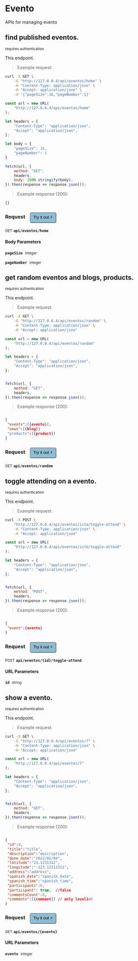 # Evento   

APIs for managing  evento

## find published eventos.

<small class="badge badge-darkred">requires authentication</small>

This endpoint.

> Example request:

```bash
curl -X GET \
    -G "http://127.0.0.4/api/eventos/home" \
    -H "Content-Type: application/json" \
    -H "Accept: application/json" \
    -d '{"pageSize":16,"pageNumber":1}'

```

```javascript
const url = new URL(
    "http://127.0.0.4/api/eventos/home"
);

let headers = {
    "Content-Type": "application/json",
    "Accept": "application/json",
};

let body = {
    "pageSize": 16,
    "pageNumber": 1
}

fetch(url, {
    method: "GET",
    headers,
    body: JSON.stringify(body),
}).then(response => response.json());
```


> Example response (200):

```json
{}
```
<div id="execution-results-GETapi-eventos-home" hidden>
    <blockquote>Received response<span id="execution-response-status-GETapi-eventos-home"></span>:</blockquote>
    <pre class="json"><code id="execution-response-content-GETapi-eventos-home"></code></pre>
</div>
<div id="execution-error-GETapi-eventos-home" hidden>
    <blockquote>Request failed with error:</blockquote>
    <pre><code id="execution-error-message-GETapi-eventos-home"></code></pre>
</div>
<form id="form-GETapi-eventos-home" data-method="GET" data-path="api/eventos/home" data-authed="1" data-hasfiles="0" data-headers='{"Content-Type":"application\/json","Accept":"application\/json"}' onsubmit="event.preventDefault(); executeTryOut('GETapi-eventos-home', this);">
<h3>
    Request&nbsp;&nbsp;&nbsp;
        <button type="button" style="background-color: #8fbcd4; padding: 5px 10px; border-radius: 5px; border-width: thin;" id="btn-tryout-GETapi-eventos-home" onclick="tryItOut('GETapi-eventos-home');">Try it out ⚡</button>
    <button type="button" style="background-color: #c97a7e; padding: 5px 10px; border-radius: 5px; border-width: thin;" id="btn-canceltryout-GETapi-eventos-home" onclick="cancelTryOut('GETapi-eventos-home');" hidden>Cancel</button>&nbsp;&nbsp;
    <button type="submit" style="background-color: #6ac174; padding: 5px 10px; border-radius: 5px; border-width: thin;" id="btn-executetryout-GETapi-eventos-home" hidden>Send Request 💥</button>
    </h3>
<p>
<small class="badge badge-green">GET</small>
 <b><code>api/eventos/home</code></b>
</p>
<p>
<label id="auth-GETapi-eventos-home" hidden>Authorization header: <b><code>Bearer </code></b><input type="text" name="Authorization" data-prefix="Bearer " data-endpoint="GETapi-eventos-home" data-component="header"></label>
</p>
<h4 class="fancy-heading-panel"><b>Body Parameters</b></h4>
<p>
<b><code>pageSize</code></b>&nbsp;&nbsp;<small>integer</small>  &nbsp;
<input type="number" name="pageSize" data-endpoint="GETapi-eventos-home" data-component="body" required  hidden>
<br>
</p>
<p>
<b><code>pageNumber</code></b>&nbsp;&nbsp;<small>integer</small>  &nbsp;
<input type="number" name="pageNumber" data-endpoint="GETapi-eventos-home" data-component="body" required  hidden>
<br>
</p>

</form>


## get random eventos and blogs, products.

<small class="badge badge-darkred">requires authentication</small>

This endpoint.

> Example request:

```bash
curl -X GET \
    -G "http://127.0.0.4/api/eventos/random" \
    -H "Content-Type: application/json" \
    -H "Accept: application/json"
```

```javascript
const url = new URL(
    "http://127.0.0.4/api/eventos/random"
);

let headers = {
    "Content-Type": "application/json",
    "Accept": "application/json",
};


fetch(url, {
    method: "GET",
    headers,
}).then(response => response.json());
```


> Example response (200):

```json

{
 "events":[{evento}],
 "news":[{blog}]
 "products":[{product}]
}
```
<div id="execution-results-GETapi-eventos-random" hidden>
    <blockquote>Received response<span id="execution-response-status-GETapi-eventos-random"></span>:</blockquote>
    <pre class="json"><code id="execution-response-content-GETapi-eventos-random"></code></pre>
</div>
<div id="execution-error-GETapi-eventos-random" hidden>
    <blockquote>Request failed with error:</blockquote>
    <pre><code id="execution-error-message-GETapi-eventos-random"></code></pre>
</div>
<form id="form-GETapi-eventos-random" data-method="GET" data-path="api/eventos/random" data-authed="1" data-hasfiles="0" data-headers='{"Content-Type":"application\/json","Accept":"application\/json"}' onsubmit="event.preventDefault(); executeTryOut('GETapi-eventos-random', this);">
<h3>
    Request&nbsp;&nbsp;&nbsp;
        <button type="button" style="background-color: #8fbcd4; padding: 5px 10px; border-radius: 5px; border-width: thin;" id="btn-tryout-GETapi-eventos-random" onclick="tryItOut('GETapi-eventos-random');">Try it out ⚡</button>
    <button type="button" style="background-color: #c97a7e; padding: 5px 10px; border-radius: 5px; border-width: thin;" id="btn-canceltryout-GETapi-eventos-random" onclick="cancelTryOut('GETapi-eventos-random');" hidden>Cancel</button>&nbsp;&nbsp;
    <button type="submit" style="background-color: #6ac174; padding: 5px 10px; border-radius: 5px; border-width: thin;" id="btn-executetryout-GETapi-eventos-random" hidden>Send Request 💥</button>
    </h3>
<p>
<small class="badge badge-green">GET</small>
 <b><code>api/eventos/random</code></b>
</p>
<p>
<label id="auth-GETapi-eventos-random" hidden>Authorization header: <b><code>Bearer </code></b><input type="text" name="Authorization" data-prefix="Bearer " data-endpoint="GETapi-eventos-random" data-component="header"></label>
</p>
</form>


## toggle attending on a evento.

<small class="badge badge-darkred">requires authentication</small>

This endpoint.

> Example request:

```bash
curl -X POST \
    "http://127.0.0.4/api/eventos/iste/toggle-attend" \
    -H "Content-Type: application/json" \
    -H "Accept: application/json"
```

```javascript
const url = new URL(
    "http://127.0.0.4/api/eventos/iste/toggle-attend"
);

let headers = {
    "Content-Type": "application/json",
    "Accept": "application/json",
};


fetch(url, {
    method: "POST",
    headers,
}).then(response => response.json());
```


> Example response (200):

```json

{
 "event":{evento}
}
```
<div id="execution-results-POSTapi-eventos--id--toggle-attend" hidden>
    <blockquote>Received response<span id="execution-response-status-POSTapi-eventos--id--toggle-attend"></span>:</blockquote>
    <pre class="json"><code id="execution-response-content-POSTapi-eventos--id--toggle-attend"></code></pre>
</div>
<div id="execution-error-POSTapi-eventos--id--toggle-attend" hidden>
    <blockquote>Request failed with error:</blockquote>
    <pre><code id="execution-error-message-POSTapi-eventos--id--toggle-attend"></code></pre>
</div>
<form id="form-POSTapi-eventos--id--toggle-attend" data-method="POST" data-path="api/eventos/{id}/toggle-attend" data-authed="1" data-hasfiles="0" data-headers='{"Content-Type":"application\/json","Accept":"application\/json"}' onsubmit="event.preventDefault(); executeTryOut('POSTapi-eventos--id--toggle-attend', this);">
<h3>
    Request&nbsp;&nbsp;&nbsp;
        <button type="button" style="background-color: #8fbcd4; padding: 5px 10px; border-radius: 5px; border-width: thin;" id="btn-tryout-POSTapi-eventos--id--toggle-attend" onclick="tryItOut('POSTapi-eventos--id--toggle-attend');">Try it out ⚡</button>
    <button type="button" style="background-color: #c97a7e; padding: 5px 10px; border-radius: 5px; border-width: thin;" id="btn-canceltryout-POSTapi-eventos--id--toggle-attend" onclick="cancelTryOut('POSTapi-eventos--id--toggle-attend');" hidden>Cancel</button>&nbsp;&nbsp;
    <button type="submit" style="background-color: #6ac174; padding: 5px 10px; border-radius: 5px; border-width: thin;" id="btn-executetryout-POSTapi-eventos--id--toggle-attend" hidden>Send Request 💥</button>
    </h3>
<p>
<small class="badge badge-black">POST</small>
 <b><code>api/eventos/{id}/toggle-attend</code></b>
</p>
<p>
<label id="auth-POSTapi-eventos--id--toggle-attend" hidden>Authorization header: <b><code>Bearer </code></b><input type="text" name="Authorization" data-prefix="Bearer " data-endpoint="POSTapi-eventos--id--toggle-attend" data-component="header"></label>
</p>
<h4 class="fancy-heading-panel"><b>URL Parameters</b></h4>
<p>
<b><code>id</code></b>&nbsp;&nbsp;<small>string</small>  &nbsp;
<input type="text" name="id" data-endpoint="POSTapi-eventos--id--toggle-attend" data-component="url" required  hidden>
<br>
</p>
</form>


## show a evento.

<small class="badge badge-darkred">requires authentication</small>

This endpoint.

> Example request:

```bash
curl -X GET \
    -G "http://127.0.0.4/api/eventos/7" \
    -H "Content-Type: application/json" \
    -H "Accept: application/json"
```

```javascript
const url = new URL(
    "http://127.0.0.4/api/eventos/7"
);

let headers = {
    "Content-Type": "application/json",
    "Accept": "application/json",
};


fetch(url, {
    method: "GET",
    headers,
}).then(response => response.json());
```


> Example response (200):

```json

{
 "id":9,
 "title":"title",
 "description":"description",
 "done_date":"2022/02/04",
 "latitude":"23.1231312",
 "longitude":"-123.12312312",
 "address":"address",
 "spanish_date":"spanish_date",
 "spanish_time":"spanish_time",
 "participants":6,
 "participant": true,  //false
 "commentsCount":8,
 "comments":[{comment}] // only level1=0
}
```
<div id="execution-results-GETapi-eventos--evento-" hidden>
    <blockquote>Received response<span id="execution-response-status-GETapi-eventos--evento-"></span>:</blockquote>
    <pre class="json"><code id="execution-response-content-GETapi-eventos--evento-"></code></pre>
</div>
<div id="execution-error-GETapi-eventos--evento-" hidden>
    <blockquote>Request failed with error:</blockquote>
    <pre><code id="execution-error-message-GETapi-eventos--evento-"></code></pre>
</div>
<form id="form-GETapi-eventos--evento-" data-method="GET" data-path="api/eventos/{evento}" data-authed="1" data-hasfiles="0" data-headers='{"Content-Type":"application\/json","Accept":"application\/json"}' onsubmit="event.preventDefault(); executeTryOut('GETapi-eventos--evento-', this);">
<h3>
    Request&nbsp;&nbsp;&nbsp;
        <button type="button" style="background-color: #8fbcd4; padding: 5px 10px; border-radius: 5px; border-width: thin;" id="btn-tryout-GETapi-eventos--evento-" onclick="tryItOut('GETapi-eventos--evento-');">Try it out ⚡</button>
    <button type="button" style="background-color: #c97a7e; padding: 5px 10px; border-radius: 5px; border-width: thin;" id="btn-canceltryout-GETapi-eventos--evento-" onclick="cancelTryOut('GETapi-eventos--evento-');" hidden>Cancel</button>&nbsp;&nbsp;
    <button type="submit" style="background-color: #6ac174; padding: 5px 10px; border-radius: 5px; border-width: thin;" id="btn-executetryout-GETapi-eventos--evento-" hidden>Send Request 💥</button>
    </h3>
<p>
<small class="badge badge-green">GET</small>
 <b><code>api/eventos/{evento}</code></b>
</p>
<p>
<label id="auth-GETapi-eventos--evento-" hidden>Authorization header: <b><code>Bearer </code></b><input type="text" name="Authorization" data-prefix="Bearer " data-endpoint="GETapi-eventos--evento-" data-component="header"></label>
</p>
<h4 class="fancy-heading-panel"><b>URL Parameters</b></h4>
<p>
<b><code>evento</code></b>&nbsp;&nbsp;<small>integer</small>  &nbsp;
<input type="number" name="evento" data-endpoint="GETapi-eventos--evento-" data-component="url" required  hidden>
<br>
</p>
</form>



